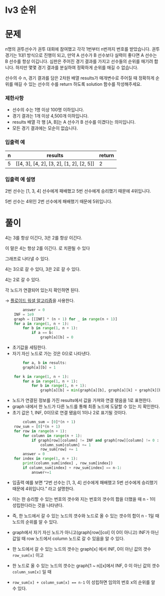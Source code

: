 # lv3 순위

# **문제**

n명의 권투선수가 권투 대회에 참여했고 각각 1번부터 n번까지 번호를 받았습니다. 권투 경기는 1대1 방식으로 진행이 되고, 만약 A 선수가 B 선수보다 실력이 좋다면 A 선수는 B 선수를 항상 이깁니다. 심판은 주어진 경기 결과를 가지고 선수들의 순위를 매기려 합니다. 하지만 몇몇 경기 결과를 분실하여 정확하게 순위를 매길 수 없습니다.

선수의 수 n, 경기 결과를 담은 2차원 배열 results가 매개변수로 주어질 때 정확하게 순위를 매길 수 있는 선수의 수를 return 하도록 solution 함수를 작성해주세요.

### 제한사항

- 선수의 수는 1명 이상 100명 이하입니다.
- 경기 결과는 1개 이상 4,500개 이하입니다.
- results 배열 각 행 [A, B]는 A 선수가 B 선수를 이겼다는 의미입니다.
- 모든 경기 결과에는 모순이 없습니다.

### 입출력 예

| n | results | return |
| --- | --- | --- |
| 5 | [[4, 3], [4, 2], [3, 2], [1, 2], [2, 5]] | 2 |

### 입출력 예 설명

2번 선수는 [1, 3, 4] 선수에게 패배했고 5번 선수에게 승리했기 때문에 4위입니다.

5번 선수는 4위인 2번 선수에게 패배했기 때문에 5위입니다.

# 풀이

4는 3를 항상 이긴다, 3은 2를 항상 이긴다.

이 말은 4는 항상 2를 이긴다. 로 치환될 수 있다

그래프로 나타낼 수 있다.

4는 3으로 갈 수 있다, 3은 2로 갈 수 있다.

4는 2로 갈 수 있다.

각 노드가 연결되어 있는지 확인하면 된다.

→ [플로이드 워셜 알고리즘](https://www.notion.so/Floyd-Warshall-bcd2f904872244ac9f89c14716206ecc?pvs=21)을 사용한다.

```python
		answer = 0
    INF = 1e9
    graph = [[INF] * (n + 1) for _ in range(n + 1)]
    for a in range(1, n + 1):
        for b in range(1, n + 1):
            if a == b:
                graph[a][b] = 0
```

- 초기값을 세팅한다.
- 자기 자신 노드로 가는 것은 0으로 나타낸다.

```python
		for a, b in results:
        graph[a][b] = 1
    
    for k in range(1, n + 1):
        for a in range(1, n + 1):
            for b in range(1, n + 1):
                graph[a][b] = min(graph[a][b], graph[a][k] + graph[k][b])
```

- 노드가 연결된 정보를 가진 results에서 값을 가져와 연결 됐음을 1로 표현한다.
- graph 내에서 한 노드가 다른 노드를 통해 최종 노드에 도달할 수 있는 지 확인한다.
- 초기 값은 1, INF, 0이므로 연결 됐음이 1이나 2로 표기될 것이다.

```python
		column_sum = [0]*(n + 1)
    row_sum = [0]*(n + 1)
    for row in range(n + 1):
        for column in range(n + 1):
            if graph[row][column] != INF and graph[row][column] != 0 :
                column_sum[column] += 1
                row_sum[row] += 1
		answer = 0
    for index in range(1, n + 1):
        print(column_sum[index] , row_sum[index])
        if column_sum[index] + row_sum[index] == n-1:
            answer+=1
```

- 입출력 예를 보면 “2번 선수는 [1, 3, 4] 선수에게 패배했고 5번 선수에게 승리했기 때문에 4위입니다.” 라고 설명한다.
- 이는 한 승리할 수 있는 번호의 갯수와 지는 번호의 갯수의 합을 더했을 때 n - 1이 성립한다라는 것을 나타낸다.
- 즉, 한 노드에서 갈 수 있는 노드의 갯수와 노드로 올 수 있는 갯수의 합이 n - 1일 때 노드의 순위를 알 수 있다.

- graph에서 자기 자신 노드가 아니고(graph[row][col] 이 0이 아니고) INF가 아닌 값일 때 row 노드에서 column 노드로 갈 수 있음을 알 수 있다.
- 한 노드에서 갈 수 있는 노드의 갯수는 graph[x] 에서 INF, 0이 아닌 값의 갯수 `row_sum[x]` 이고
- 한 노드로 올 수 있는 노드의 갯수는 graph[1 ~ n][x]에서 INF, 0 이 아닌 값의 갯수 `column_sum[x]` 일 때
- `row_sum[x] + column_sum[x] == n-1` 이 성립하면 임의의 번호 x의 순위를 알 수 있다.